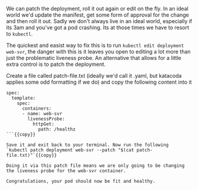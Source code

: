 We can patch the deployment, roll it out again or edit on the fly. In an ideal world we'd update the manifest, get some form of approval for the change and then roll it out. Sadly we don't always live in an ideal world, especially if its 3am and you've got a pod crashing. Its at those times we have to resort to `kubectl`.

The quickest and easist way to fix this is to run `kubectl edit deployment web-svr`, the danger with this is it leaves you open to editing a lot more than just the problematic liveness probe. An alternative that allows for a little extra control is to patch the deployment.

Create a file called patch-file.txt (ideally we'd call it .yaml, but katacoda applies some odd formatting if we do) and copy the following content into it

```
spec:
  template:
    spec:
      containers:
      - name: web-svr
        livenessProbe:
          httpGet:
            path: /healthz
```{{copy}}

Save it and exit back to your terminal. Now run the following 
`kubectl patch deployment web-svr --patch "$(cat patch-file.txt)"`{{copy}}

Doing it via this patch file means we are only going to be changing the liveness probe for the web-svr container.

Congratulations, your pod should now be fit and healthy.
